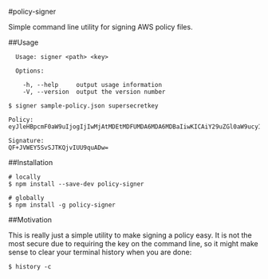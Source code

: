 #policy-signer

Simple command line utility for signing AWS policy files.

##Usage

```
  Usage: signer <path> <key>

  Options:

    -h, --help     output usage information
    -V, --version  output the version number
```

```
$ signer sample-policy.json supersecretkey

Policy:
eyJleHBpcmF0aW9uIjogIjIwMjAtMDEtMDFUMDA6MDA6MDBaIiwKICAiY29uZGl0aW9ucyI6IFsKICAgIHsiYnVja2V0IjogInNhbXBsZS1idWNrZXQifSwKICAgIFsic3RhcnRzLXdpdGgiLCAiJGtleSIsICIiXSwKICAgIHsiYWNsIjogInByaXZhdGUifSwKICAgIFsic3RhcnRzLXdpdGgiLCAiJENvbnRlbnQtVHlwZSIsICIiXSwKICAgIFsiY29udGVudC1sZW5ndGgtcmFuZ2UiLCAwLCAyMDAwMDAwMF0sCiAgICBbInN0YXJ0cy13aXRoIiwgIiRmaWxlbmFtZSIsICIiXQogIF0KfQo=

Signature:
QF+JVWEY5SvSJTKQjvIUU9quADw=

```

##Installation

```
# locally
$ npm install --save-dev policy-signer

# globally
$ npm install -g policy-signer
```

##Motivation

This is really just a simple utility to make signing a policy easy. It is not the most secure
due to requiring the key on the command line, so it might make sense to clear your terminal history
when you are done:

```
$ history -c
```
